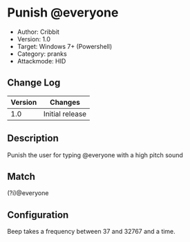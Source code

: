 # Punish @everyone
* Author: Cribbit 
* Version: 1.0
* Target: Windows 7+ (Powershell)
* Category: pranks
* Attackmode: HID

## Change Log
| Version | Changes                       |
| ------- | ------------------------------|
| 1.0     | Initial release               |

## Description
Punish the user for typing @everyone with a high pitch sound

## Match
(?i)@everyone

## Configuration
Beep takes a frequency between 37 and 32767 and a time.
